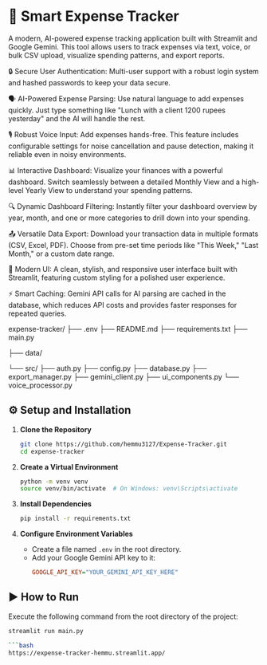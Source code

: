 # 🚀 Smart Expense Tracker

A modern, AI-powered expense tracking application built with Streamlit and Google Gemini. This tool allows users to track expenses via text, voice, or bulk CSV upload, visualize spending patterns, and export reports.

🔒 Secure User Authentication: Multi-user support with a robust login system and hashed passwords to keep your data secure.

🗣️ AI-Powered Expense Parsing: Use natural language to add expenses quickly. Just type something like "Lunch with a client 1200 rupees yesterday" and the AI will handle the rest.

🎙️ Robust Voice Input: Add expenses hands-free. This feature includes configurable settings for noise cancellation and pause detection, making it reliable even in noisy environments.

📊 Interactive Dashboard: Visualize your finances with a powerful dashboard. Switch seamlessly between a detailed Monthly View and a high-level Yearly View to understand your spending patterns.

🔍 Dynamic Dashboard Filtering: Instantly filter your dashboard overview by year, month, and one or more categories to drill down into your spending.

📤 Versatile Data Export: Download your transaction data in multiple formats (CSV, Excel, PDF). Choose from pre-set time periods like "This Week," "Last Month," or a custom date range.

🎨 Modern UI: A clean, stylish, and responsive user interface built with Streamlit, featuring custom styling for a polished user experience.

⚡ Smart Caching: Gemini API calls for AI parsing are cached in the database, which reduces API costs and provides faster responses for repeated queries.


expense-tracker/
├── .env
├── README.md
├── requirements.txt
├── main.py

├── data/

└── src/
├── auth.py
├── config.py
├── database.py
├── export_manager.py
├── gemini_client.py
├── ui_components.py
└── voice_processor.py
## ⚙️ Setup and Installation

1.  **Clone the Repository**
    ```bash
    git clone https://github.com/hemmu3127/Expense-Tracker.git
    cd expense-tracker
    ```

2.  **Create a Virtual Environment**
    ```bash
    python -m venv venv
    source venv/bin/activate  # On Windows: venv\Scripts\activate
    ```

3.  **Install Dependencies**
    ```bash
    pip install -r requirements.txt
    ```

4.  **Configure Environment Variables**
    -   Create a file named `.env` in the root directory.
    -   Add your Google Gemini API key to it:
        ```ini
        GOOGLE_API_KEY="YOUR_GEMINI_API_KEY_HERE"
        ```

## ▶️ How to Run

Execute the following command from the root directory of the project:

```bash
streamlit run main.py

```bash
https://expense-tracker-hemmu.streamlit.app/

